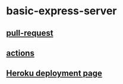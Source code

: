 # basic-express-server

## [pull-request](https://github.com/Mhsalameh/basic-express-server/pull/1)

## [actions](https://github.com/Mhsalameh/server-deployment-practice/actions)

## [Heroku deployment page](https://mohammad-basic-express-server.herokuapp.com/)